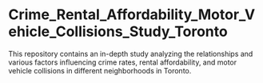 # Crime_Rental_Affordability_Motor_Vehicle_Collisions_Study_Toronto
This repository contains an in-depth study analyzing the relationships and various factors influencing crime rates, rental affordability, and motor vehicle collisions in different neighborhoods in Toronto.
